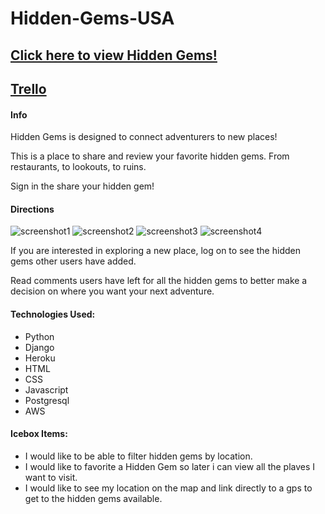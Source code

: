<h1>Hidden-Gems-USA</h1>
<h2><a href="https://hidden-gems-usa.herokuapp.com/">Click here to view Hidden Gems!</a></h2>
<h2><a href="https://trello.com/b/PFQS3Pan/hiddengemsusa">Trello</a></h2>
<h4>Info</h4>
<p>Hidden Gems is designed to connect adventurers to new places!</p>
<p>This is a place to share and review your favorite hidden gems. From restaurants, to lookouts, to ruins.</p>
<p>Sign in the share your hidden gem!</p>
<h4>Directions</h4>
<img src="https://i.imgur.com/elUJKg5.png" alt="screenshot1">
<img src="https://i.imgur.com/TaEHoXK.png" alt="screenshot2">
<img src="https://i.imgur.com/ubO5ycA.png" alt="screenshot3">
<img src="https://i.imgur.com/EOvIv8b.png" alt="screenshot4">
<p>If you are interested in exploring a new place, log on to see the hidden gems other users have added.</p>
<p>Read comments users have left for all the hidden gems to better make a decision on where you want your next adventure.</p>
<h4>Technologies Used:</h4>
<ul>
    <li>Python</li>
    <li>Django</li>
    <li>Heroku</li>
    <li>HTML</li>
    <li>CSS</li>
    <li>Javascript</li>
    <li>Postgresql</li>
    <li>AWS</li>
</ul>
<h4>Icebox Items:</h4>
<ul>
    <li>I would like to be able to filter hidden gems by location.</li>
    <li>I would like to favorite a Hidden Gem so later i can view all the plaves I want to visit.</li>
    <li>I would like to see my location on the map and link directly to a gps to get to the hidden gems available.</li>
</ul>
